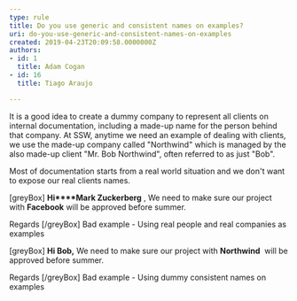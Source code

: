 ```yaml
---
type: rule
title: Do you use generic and consistent names on examples?
uri: do-you-use-generic-and-consistent-names-on-examples
created: 2019-04-23T20:09:58.0000000Z
authors:
- id: 1
  title: Adam Cogan
- id: 16
  title: Tiago Araujo

---
```


It is a good idea to create a dummy company to represent all clients on internal documentation, including a made-up name for the person behind that company. At SSW, anytime we need an example of dealing with clients, we use the made-up company called "Northwind" which is managed by the also made-up client "Mr. Bob Northwind", often referred to as just "Bob".
 
Most of documentation starts from a real world situation and we don't want to expose our real clients names.

[greyBox]   **Hi****Mark Zuckerberg** ,
We need to make sure our project with  **Facebook**  will be approved before summer.

Regards
  [/greyBox]
Bad example - Using real people and real companies as examples

[greyBox]   **Hi Bob,** 
We need to make sure our project with  **Northwind**  will be approved before summer.

Regards
  [/greyBox]
Bad example - Using dummy consistent names on examples
